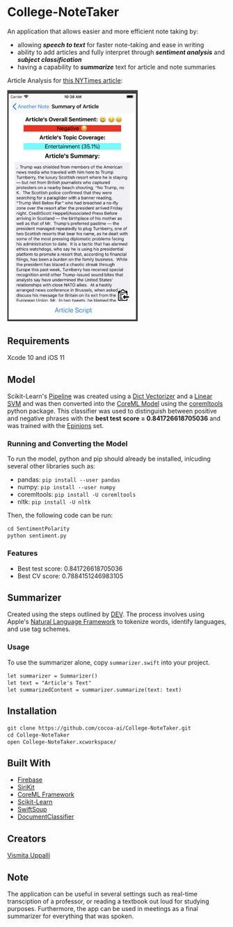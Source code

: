 # College-NoteTaker

An application that allows easier and more efficient note taking by:
- allowing ***speech to text*** for faster note-taking and ease in writing
- ability to add articles and fully interpret through ***sentiment analysis*** and ***subject classification***
- having a capability to ***summarize*** text for article and note summaries

Article Analysis for [this NYTimes article](https://www.nytimes.com/2018/07/14/world/europe/uk-trump-scotland-golf.html?action=click&module=TrendingGrid&region=TrendingTop&pgtype=collection):

<img src="SummaryOfArticle.png" width="300">

## Requirements

Xcode 10 and iOS 11

## Model

Scikit-Learn's [Pipeline](http://scikit-learn.org/stable/modules/generated/sklearn.pipeline.Pipeline.html) was created using a [Dict Vectorizer](http://scikit-learn.org/stable/modules/generated/sklearn.feature_extraction.DictVectorizer.html) and a [Linear SVM](http://scikit-learn.org/stable/modules/generated/sklearn.svm.LinearSVC.html) and was then converted into the [CoreML Model](https://developer.apple.com/documentation/coreml) using the [coremltools](https://developer.apple.com/documentation/coreml/converting_trained_models_to_core_ml) python package. This classifier was used to distinguish between positive and negative phrases with the **best test score = 0.841726618705036** and was trained with the [Epinions](http://boston.lti.cs.cmu.edu/classes/95-865-K/HW/HW3/) set.

### Running and Converting the Model 

To run the model, python and pip should already be installed, inlcuding several other libraries such as:
- pandas: ```pip install --user pandas```
- numpy: ```pip install --user numpy```
- coremltools: ```pip install -U coremltools```
- nltk: ```pip install -U nltk```

Then, the following code can be run:
```
cd SentimentPolarity
python sentiment.py
```

### Features

- Best test score: 0.841726618705036
- Best CV score: 0.7884151246983105

## Summarizer

Created using the steps outlined by [DEV](https://dev.to/davidisrawi/build-a-quick-summarizer-with-python-and-nltk). The process involves using Apple's [Natural Language Framework](https://developer.apple.com/documentation/naturallanguage) to tokenize words, identify languages, and use tag schemes.

### Usage

To use the summarizer alone, copy ```summarizer.swift``` into your project. 

```
let summarizer = Summarizer()
let text = "Article's Text"
let summarizedContent = summarizer.summarize(text: text)
```

## Installation
```
git clone https://github.com/cocoa-ai/College-NoteTaker.git
cd College-NoteTaker
open College-NoteTaker.xcworkspace/
```
## Built With
- [Firebase](https://firebase.google.com/)
- [SiriKit](https://developer.apple.com/sirikit/)
- [CoreML Framework](https://developer.apple.com/documentation/coreml)
- [Scikit-Learn](http://scikit-learn.org/stable/)
- [SwiftSoup](https://github.com/scinfu/SwiftSoup)
- [DocumentClassifier](https://github.com/toddkramer/DocumentClassifier)

## Creators

[Vismita Uppalli](https://github.com/vuppalli)

## Note

The application can be useful in several settings such as real-time transciption of a professor, or reading a textbook out loud for studying purposes. Furthermore, the app can be used in meetings as a final summarizer for everything that was spoken.
